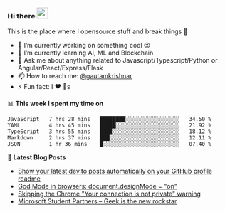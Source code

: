 ### Hi there <img src="https://media.giphy.com/media/hvRJCLFzcasrR4ia7z/giphy.gif" width="25px">
This is the place where I opensource stuff and break things :rofl:

- 🔭 I’m currently working on something cool :wink:
- 🌱 I’m currently learning AI, ML and Blockchain
- 💬 Ask me about anything related to Javascript/Typescript/Python or Angular/React/Express/Flask
- 📫 How to reach me: [@gautamkrishnar](https://twitter.com/gautamkrishnar)
- ⚡ Fun fact: I :heart: :dog:s

📊 **This week I spent my time on**
<!--START_SECTION:waka-->
```text
JavaScript   7 hrs 28 mins   ████████░░░░░░░░░░░░░░░░░   34.50 % 
YAML         4 hrs 45 mins   █████░░░░░░░░░░░░░░░░░░░░   21.92 % 
TypeScript   3 hrs 55 mins   ████░░░░░░░░░░░░░░░░░░░░░   18.12 % 
Markdown     2 hrs 37 mins   ███░░░░░░░░░░░░░░░░░░░░░░   12.11 % 
JSON         1 hr 36 mins    █░░░░░░░░░░░░░░░░░░░░░░░░   07.40 %
```
<!--END_SECTION:waka-->

📕 **Latest Blog Posts**
<!-- BLOG-POST-LIST:START -->
- [Show your latest dev.to posts automatically on your GitHub profile readme](https://dev.to/gautamkrishnar/show-your-latest-dev-to-posts-automatically-in-your-github-profile-readme-3nk8)
- [God Mode in browsers: document.designMode = "on"](https://dev.to/gautamkrishnar/god-mode-in-browsers-document-designmode-on-2pmo)
- [Skipping the Chrome "Your connection is not private" warning](https://dev.to/gautamkrishnar/quickbits-1-skipping-the-chrome-your-connection-is-not-private-warning-4kp1)
- [Microsoft Student Partners – Geek is the new rockstar](https://dev.to/gautamkrishnar/microsoft-student-partners--geek-is-the-new-rockstar)
<!-- BLOG-POST-LIST:END -->
